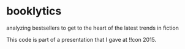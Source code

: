 # booklytics
analyzing bestsellers to get to the heart of the latest trends in fiction

This code is part of a presentation that I gave at !!con 2015.